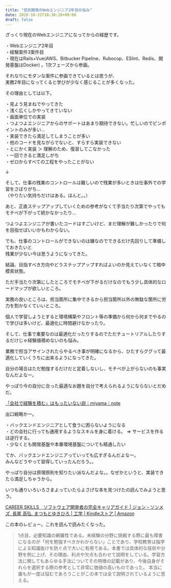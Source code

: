 ```yaml
---
title: "受託開発のWebエンジニア2年目の悩み"
date: 2020-10-31T18:38:28+09:00
draft: false
---
```


ざっくり現在のWebエンジニアになってからの経歴です。

・Webエンジニア2年目  
・経験案件3案件目  
・現在はRails+Vue(AWS、Bitbucker Pipeline、Rubocop、ESlint、Redis、開発基盤はDocker)  。1次フェーズから参画。

それなりにモダンな案件に参画できているとは思うが、  
実務2年目になってくると学びが少なく感じることが多くなった。

その理由としては以下。

・見よう見まねでやってきた  
・浅く広くしかやってきていない  
・画面単位での実装  
・つよつよエンジニアからのサポートはあまり期待できない。忙しいのでピンポイントのみが多い…  
・実装できたら満足してしまうことが多い  
・他のコードを見ながらでないと、すらすら実装できない  
・とにかく実装 ＞ 理解のため、復習してこなかった  
・一回できると満足しがち  
・ゼロからすべての工程をやったことがない  

↓

そして、仕事の残業のコントロールは難しいので残業が多いときは仕事外での学習をさぼりがち…  
（やりたい気持ちだけはある。ほんと。。）

あと、正直ステップアップしていくための参考がなくて手当たり次第でやってもモチベが下がって続かなかったり…

つよつよエンジニアが書いたコードはすごいけど、まだ理解が難しかったりで何を目指せばいいかもわからない。

でも、仕事のコントロールができないのは嫌なのでできるだけ先回りして準備しておきたいと  
残業が少ない今は思うようになってきた。

結論、目指すべき方向やどうステップアップすればよいのか見えていなくて暗中模索状態。

ただ手当たり次第にしたところでモチベが下がるだけなのでもう少し具体的なロードマップが欲しいところ。

実務の良いところは、担当箇所に集中できるから担当箇所以外の無駄な箇所に労力を割かなくていいところ。

個人で学習しようとすると環境構築やフロント等の準備から何から何までやるので学びは多いけど、最適化に時間避けなかったり。

そして、仕事で重要なのは最適化だったりするのでただチュートリアルしたりするだけじゃ経験値積めないのも悩み。

業務で担当アサインされたらやるべき事が明確になるから、ひたすらググって最適化していくうちに出来るようになってきた。

自分の場合はただ勉強するだけだと定着しないし、モチベが上がらないのも事実なんだよなー。

やっぱり今の自分に合った最適なお題を自分で考えられるようにならないとだめだ。

[「会社で経験を積む」はもったいない説｜miyama｜note](https://note.com/mymas/n/nbe0a01a22a14)

出口戦略かー。

・バックエンドエンジニアとして食うに困らないようになる  
・どの会社に行っても通用するようなスキルを身に着ける。 => サービスを作るは逆行する。  
・少なくとも開発基盤や本番環境基盤についても精通したい  

てか、バックエンドエンジニアっていっても広すぎるんだよなー。  
みんなどうやって習得していったんだろう。。

やっぱり自分は原理原則を知りたい派なんだよな。。なぜかというと、実装できたら満足しちゃうから。

いつも通りいろいろさまよっていたらよさげな本を見つけたの読んでみようと思う。

[CAREER SKILLS　ソフトウェア開発者の完全キャリアガイド \| ジョン・ソンメズ, 長尾 高弘, まつもとゆきひろ \| 工学 \| Kindleストア \| Amazon](https://www.amazon.co.jp/CAREER-SKILLS-%E3%82%BD%E3%83%95%E3%83%88%E3%82%A6%E3%82%A7%E3%82%A2%E9%96%8B%E7%99%BA%E8%80%85%E3%81%AE%E5%AE%8C%E5%85%A8%E3%82%AD%E3%83%A3%E3%83%AA%E3%82%A2%E3%82%AC%E3%82%A4%E3%83%89-%E3%82%B8%E3%83%A7%E3%83%B3%E3%83%BB%E3%82%BD%E3%83%B3%E3%83%A1%E3%82%BA-ebook/dp/B07FCYSNXT)

この本のレビュー。これを読んで読みたくなった。
> 1点目、必要知識の網羅性である。未経験の分野に挑戦する際に最も障害になるのが「何を勉強すべきかわからない」ことであり、学校教育は独学による知識抜けを防ぐ点で大いに有用である。本書では具体的な技術や分野を例に上げ、その理由、利点や欠点も合わせて説明をしている。学習方法に関してもあらゆる手法についてその特徴の記載があり、今後自身がそれらを選択する際の参考として非常に価値の高いものであった。
本当に誰もが一度は悩むであろうことがこの本では全て説明されているように思える。
